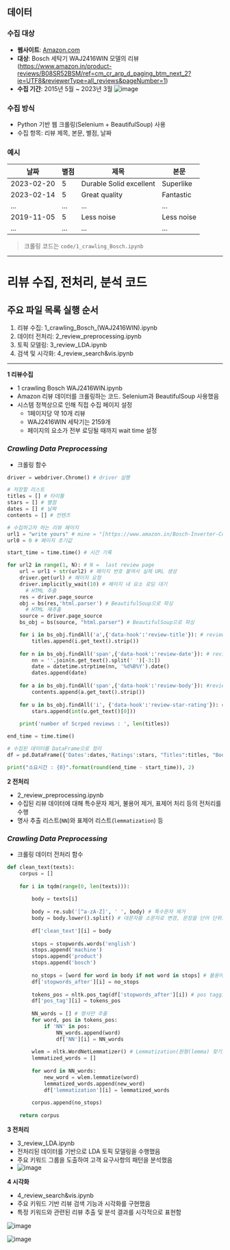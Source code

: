 ## 데이터

### 수집 대상
- **웹사이트**: [Amazon.com](https://www.amazon.com)
- **대상**: Bosch 세탁기 WAJ2416WIN 모델의 리뷰 (https://www.amazon.in/product-reviews/B08SR52BSM/ref=cm_cr_arp_d_paging_btm_next_2?ie=UTF8&reviewerType=all_reviews&pageNumber=1)
- **수집 기간**: 2015년 5월 ~ 2023년 3월
![image](https://github.com/user-attachments/assets/5ceaa9f0-f848-4527-9dd6-33b4996da562)

### 수집 방식
- Python 기반 웹 크롤링(Selenium + BeautifulSoup) 사용
- 수집 항목: 리뷰 제목, 본문, 별점, 날짜

### 예시

| 날짜        | 별점 | 제목                  | 본문         |
|-------------|------|------------------------|--------------|
| 2023-02-20  | 5    | Durable Solid excellent | Superlike    |
| 2023-02-14  | 5    | Great quality          | Fantastic    |
| ...         | ...  | ...                    | ...          |
|2019-11-05|5|Less noise	|Less noise	|
|...|...|...|...|

> 크롤링 코드는 `code/1_crawling_Bosch.ipynb`

---

리뷰 수집, 전처리, 분석 코드
===============

**주요 파일 목록**
**실행 순서**
---------
1. 리뷰 수집: 1_crawling_Bosch_(WAJ2416WIN).ipynb
2. 데이터 전처리: 2_review_preprocessing.ipynb
3. 토픽 모델링: 3_review_LDA.ipynb
4. 검색 및 시각화: 4_review_search&vis.ipynb


--------------
**1 리뷰수집**
- 1 crawling Bosch WAJ2416WIN.ipynb
- Amazon 리뷰 데이터를 크롤링하는 코드. Selenium과 BeautifulSoup 사용했음
- 시스템 정책상으로 인해 직접 수집 페이지 설정
   - 1페이지당 약 10개 리뷰
   - WAJ2416WIN 세탁기는 2159개
   - 페이지의 요소가 전부 로딩될 때까지 wait time 설정
      
### _Crawling Data Preprocessing_
  * 크롤링 함수
```python
driver = webdriver.Chrome() # driver 실행

# 저장할 리스트
titles = [] # 타이틀
stars = [] # 별점
dates = [] # 날짜
contents = [] # 컨텐츠

# 수집하고자 하는 리뷰 페이지    
url1 = "write yours" # mine = "[https://www.amazon.in/Bosch-Inverter-Control-Automatic-WAJ2416WIN/dp/B08SR52BSM?th=1](https://www.amazon.in/product-reviews/B08SR52BSM/ref=cm_cr_arp_d_paging_btm_next_2?ie=UTF8&reviewerType=all_reviews&pageNumber=)"
url0 = 0 # 페이지 초기값

start_time = time.time() # 시간 기록

for url2 in range(1, N): # N =  last review page
    url = url1 + str(url2) # 페이지 번호 붙여서 실제 URL 생성
    driver.get(url) # 페이지 요청
    driver.implicitly_wait(10) # 페이지 내 요소 로딩 대기
      # HTML 추출 
    res = driver.page_source
    obj = bs(res,'html.parser') # BeautifulSoup으로 파싱
      # HTML 재추출
    source = driver.page_source
    bs_obj = bs(source, "html.parser") # BeautifulSoup으로 파싱

    for i in bs_obj.findAll('a',{'data-hook':'review-title'}): # review title
        titles.append(i.get_text().strip())
        
    for n in bs_obj.findAll('span',{'data-hook':'review-date'}): # review date
        nn = ''.join(n.get_text().split(' ')[-3:])
        date = datetime.strptime(nn, '%d%B%Y').date()
        dates.append(date)
        
    for a in bs_obj.findAll('span',{'data-hook':'review-body'}): #review body(contents)
        contents.append(a.get_text().strip())
        
    for u in bs_obj.findAll('i', {'data-hook':'review-star-rating'}): #review rating
        stars.append(int(u.get_text()[0]))
        
    print('number of Scrped reviews : ', len(titles))

end_time = time.time()

# 수집된 데이터를 DataFrame으로 정리
df = pd.DataFrame({'Dates':dates,'Ratings':stars, "Titles":titles, "Bodys":contents})

print("소요시간 : {0}".format(round(end_time - start_time)), 2)
```

**2 전처리**
- 2_review_preprocessing.ipynb
- 수집된 리뷰 데이터에 대해 특수문자 제거, 불용어 제거, 표제어 처리 등의 전처리를 수행
- 명사 추출 리스트(`NN`)와 표제어 리스트(`lemmatization`) 등
  
### _Crawling Data Preprocessing_
  * 크롤링 데이터 전처리 함수
```python
def clean_text(texts): 
    corpus = []
    
    for i in tqdm(range(0, len(texts))):
        
        body = texts[i]
        
        body = re.sub('[^a-zA-Z]', ' ', body) # 특수문자 제거 
        body = body.lower().split() # 대문자를 소문자로 변경, 문장을 단어 단위로 구분
        
        df['clean_text'][i] = body
        
        stops = stopwords.words('english')
        stops.append('machine')
        stops.append('product')
        stops.append('bosch')
        
        no_stops = [word for word in body if not word in stops] # 불용어 제거
        df['stopwords_after'][i] = no_stops
        
        tokens_pos = nltk.pos_tag(df['stopwords_after'][i]) # pos tagging (품사 태깅)
        df['pos_tag'][i] = tokens_pos
        
        NN_words = [] # 명사만 추출
        for word, pos in tokens_pos:
            if 'NN' in pos:
                NN_words.append(word)
                df['NN'][i] = NN_words
                
        wlem = nltk.WordNetLemmatizer() # Lemmatization(원형(lemma) 찾기) # nltk에서 제공되는 WordNetLemmatizer을 이용
        lemmatized_words = []
        
        for word in NN_words:
            new_word = wlem.lemmatize(word)
            lemmatized_words.append(new_word)
            df['lemmatization'][i] = lemmatized_words
        
        corpus.append(no_stops) 
        
    return corpus
```

**3 전처리**
- 3_review_LDA.ipynb
- 전처리된 데이터를 기반으로 LDA 토픽 모델링을 수행했음
- 주요 키워드 그룹을 도출하여 고객 요구사항의 패턴을 분석했음
- 
  ![image](https://github.com/user-attachments/assets/22e06ce7-2831-4a01-b532-aa8d4d51de80)


**4 시각화**
- 4_review_search&vis.ipynb
- 주요 키워드 기반 리뷰 검색 기능과 시각화를 구현했음
- 특정 키워드와 관련된 리뷰 추출 및 분석 결과를 시각적으로 표현함

![image](https://github.com/user-attachments/assets/b19ddf2d-7fd0-44a5-8126-d8436cdde0f3)

![image](https://github.com/user-attachments/assets/6ddc85bd-16f9-4b19-8d95-a597c16386a9)

